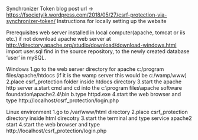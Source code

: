 Synchronizer Token 
blog post url -> https://fsocietylk.wordpress.com/2018/05/27/csrf-protection-via-synchronizer-token/
Instructions for locally setting up the website

Prerequisites
web server installed in local computer(apache, tomcat or iis etc.)
if not download apache web server at http://directory.apache.org/studio/download/download-windows.html
import user.sql find in the source repository, to the newly created database ‘user’ in mySQL.

Windows
1.go to the web server directory
for apache c:/program files/apache/htdocs (if it is the wamp server this would be c:/wamp/www)
2.place csrf_protection folder inside htdocs directory
3.start the apache http server
  a.start cmd and cd into the c:\program files\apache software foundation\apache2.4\bin
  b.type httpd.exe
4.start the web browser and type http://localhost/csrf_protection/login.php

Linux environment
1.go to /var/www/html directory
2.place csrf_protection directory inside html direcotry
3.start the terminal and type service apache2 start
4.start the web browser and type http://localhost/csrf_protection/login.php
